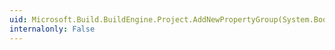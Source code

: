 ```yaml
---
uid: Microsoft.Build.BuildEngine.Project.AddNewPropertyGroup(System.Boolean)
internalonly: False
---
```

